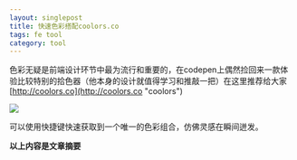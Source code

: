 ```yaml
---
layout: singlepost
title: 快速色彩搭配coolors.co
tags: fe tool
category: tool
---
```


色彩无疑是前端设计环节中最为流行和重要的，在codepen上偶然捡回来一款体验比较特别的拾色器（他本身的设计就值得学习和推敲一把）在这里推荐给大家 [http://coolors.co](http://coolors.co "coolors")

![](/assets/blog-images/2015-2-1-coolors/coolors.png)

可以使用快捷键快速获取到一个唯一的色彩组合，仿佛灵感在瞬间迸发。

__以上内容是文章摘要__
